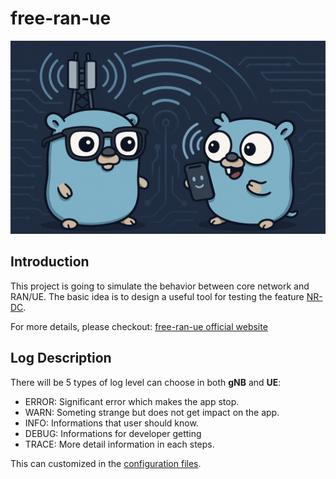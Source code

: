 # free-ran-ue

![free-ran-ue](/doc/image/free-ran-ue.jpg)

## Introduction

This project is going to simulate the behavior between core network and RAN/UE. The basic idea is to design a useful tool for testing the feature [NR-DC](https://free5gc.org/blog/20250219/20250219/).

For more details, please checkout: [free-ran-ue official website](https://alonza0314.github.io/free-ran-ue/)

## Log Description

There will be 5 types of log level can choose in both **gNB** and **UE**:

- ERROR: Significant error which makes the app stop.
- WARN: Someting strange but does not get impact on the app.
- INFO: Informations that user should know.
- DEBUG: Informations for developer getting
- TRACE: More detail information in each steps.

This can customized in the [configuration files](/config).
